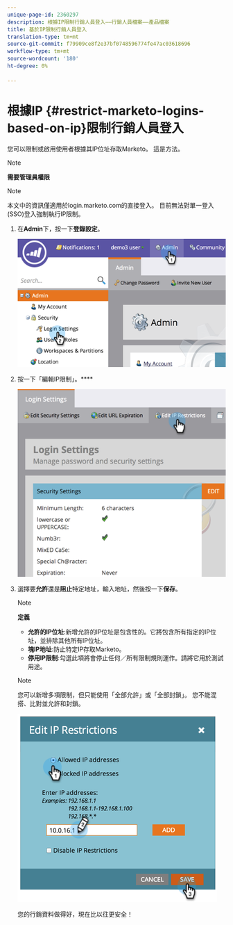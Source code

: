 ```yaml
---
unique-page-id: 2360297
description: 根據IP限制行銷人員登入——行銷人員檔案——產品檔案
title: 基於IP限制行銷人員登入
translation-type: tm+mt
source-git-commit: f79909ce8f2e37bf0748596774fe47ac03618696
workflow-type: tm+mt
source-wordcount: '180'
ht-degree: 0%

---
```



# 根據IP {#restrict-marketo-logins-based-on-ip}限制行銷人員登入

您可以限制或啟用使用者根據其IP位址存取Marketo。 這是方法。

>[!NOTE]
>
>**需要管理員權限**

>[!NOTE]
>
>本文中的資訊僅適用於login.marketo.com的直接登入。 目前無法對單一登入(SSO)登入強制執行IP限制。

1. 在&#x200B;**Admin**&#x200B;下，按一下&#x200B;**登錄設定**。

   ![](assets/image2014-9-16-12-3a57-3a56.png)

1. 按一下「編輯IP限制」。****

   ![](assets/image2014-9-16-12-3a58-3a13.png)

1. 選擇要&#x200B;**允許**&#x200B;還是&#x200B;**阻止**&#x200B;特定地址，輸入地址，然後按一下&#x200B;**保存**。

   >[!NOTE]
   >
   >**定義**
   >
   >* **允許的IP位址**:新增允許的IP位址是包含性的。它將包含所有指定的IP位址，並排除其他所有IP位址。
   >* **塊IP地址**:防止特定IP存取Marketo。
   >* **停用IP限制**:勾選此項將會停止任何／所有限制規則運作。請將它用於測試用途。


   >[!NOTE]
   >
   >您可以新增多項限制，但只能使用「全部允許」或「全部封鎖」。 您不能混搭、比對並允許和封鎖。

   ![](assets/image2014-9-16-13-3a9-3a40.png)

   您的行銷資料做得好，現在比以往更安全！
